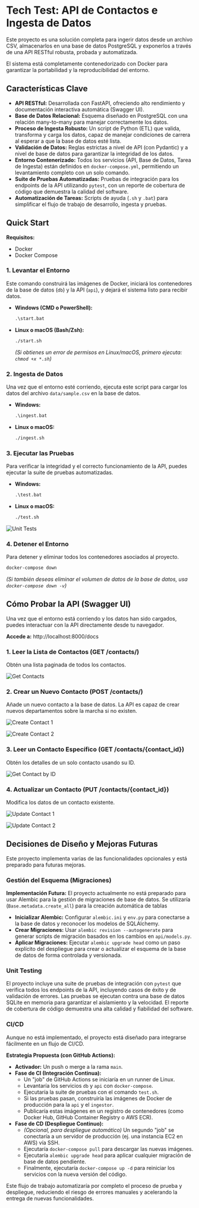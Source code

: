 # Tech Test: API de Contactos e Ingesta de Datos

Este proyecto es una solución completa para ingerir datos desde un archivo CSV, almacenarlos en una base de datos PostgreSQL y exponerlos a través de una API RESTful robusta, probada y automatizada.

El sistema está completamente contenedorizado con Docker para garantizar la portabilidad y la reproducibilidad del entorno.

## Características Clave

* **API RESTful:** Desarrollada con FastAPI, ofreciendo alto rendimiento y documentación interactiva automática (Swagger UI).
* **Base de Datos Relacional:** Esquema diseñado en PostgreSQL con una relación many-to-many para manejar correctamente los datos.
* **Proceso de Ingesta Robusto:** Un script de Python (ETL) que valida, transforma y carga los datos, capaz de manejar condiciones de carrera al esperar a que la base de datos esté lista.
* **Validación de Datos:** Reglas estrictas a nivel de API (con Pydantic) y a nivel de base de datos para garantizar la integridad de los datos.
* **Entorno Contenerizado:** Todos los servicios (API, Base de Datos, Tarea de Ingesta) están definidos en `docker-compose.yml`, permitiendo un levantamiento completo con un solo comando.
* **Suite de Pruebas Automatizadas:** Pruebas de integración para los endpoints de la API utilizando `pytest`, con un reporte de cobertura de código que demuestra la calidad del software.
* **Automatización de Tareas:** Scripts de ayuda (`.sh` y `.bat`) para simplificar el flujo de trabajo de desarrollo, ingesta y pruebas.

## Quick Start

**Requisitos:**
* Docker
* Docker Compose

### 1. Levantar el Entorno

Este comando construirá las imágenes de Docker, iniciará los contenedores de la base de datos (`db`) y la API (`api`), y dejará el sistema listo para recibir datos.

* **Windows (CMD o PowerShell):**
  ```cmd
  .\start.bat
  ```
* **Linux o macOS (Bash/Zsh):**
  ```bash
  ./start.sh
  ```
  *(Si obtienes un error de permisos en Linux/macOS, primero ejecuta: `chmod +x *.sh`)*

### 2. Ingesta de Datos

Una vez que el entorno esté corriendo, ejecuta este script para cargar los datos del archivo `data/sample.csv` en la base de datos.

* **Windows:**
  ```cmd
  .\ingest.bat
  ```
* **Linux o macOS:**
  ```bash
  ./ingest.sh
  ```

### 3. Ejecutar las Pruebas

Para verificar la integridad y el correcto funcionamiento de la API, puedes ejecutar la suite de pruebas automatizadas.

* **Windows:**
  ```cmd
  .\test.bat
  ```
* **Linux o macOS:**
  ```bash
  ./test.sh
  ```

![Unit Tests](./docs/images/05-unit-tests.PNG)

### 4. Detener el Entorno

Para detener y eliminar todos los contenedores asociados al proyecto.

```bash
docker-compose down
```
*(Si también deseas eliminar el volumen de datos de la base de datos, usa `docker-compose down -v`)*

## Cómo Probar la API (Swagger UI)

Una vez que el entorno está corriendo y los datos han sido cargados, puedes interactuar con la API directamente desde tu navegador.

**Accede a:** http://localhost:8000/docs

### 1. Leer la Lista de Contactos (GET /contacts/)

Obtén una lista paginada de todos los contactos.

![Get Contacts](./docs/images/01-get-contacts.PNG)

### 2. Crear un Nuevo Contacto (POST /contacts/)

Añade un nuevo contacto a la base de datos. La API es capaz de crear nuevos departamentos sobre la marcha si no existen.

![Create Contact 1](./docs/images/02-1-create-contact.PNG)

![Create Contact 2](./docs/images/02-2-create-contact.PNG)

### 3. Leer un Contacto Específico (GET /contacts/{contact_id})

Obtén los detalles de un solo contacto usando su ID.

![Get Contact by ID](./docs/images/03-get-contact-by-id.PNG)

### 4. Actualizar un Contacto (PUT /contacts/{contact_id})

Modifica los datos de un contacto existente.

![Update Contact 1](./docs/images/04-1-put-contact.PNG)

![Update Contact 2](./docs/images/04-2-put-contact.PNG)

## Decisiones de Diseño y Mejoras Futuras

Este proyecto implementa varias de las funcionalidades opcionales y está preparado para futuras mejoras.

### Gestión del Esquema (Migraciones)

**Implementación Futura:**
El proyecto actualmente no está preparado para usar Alembic para la gestión de migraciones de base de datos. Se utilizaría (`Base.metadata.create_all`) para la creación automática de tablas
* **Inicializar Alembic:** Configurar `alembic.ini` y `env.py` para conectarse a la base de datos y reconocer los modelos de SQLAlchemy.
* **Crear Migraciones:** Usar `alembic revision --autogenerate` para generar scripts de migración basados en los cambios en `api/models.py`.
* **Aplicar Migraciones:** Ejecutar `alembic upgrade head` como un paso explícito del despliegue para crear o actualizar el esquema de la base de datos de forma controlada y versionada.

### Unit Testing

El proyecto incluye una suite de pruebas de integración con `pytest` que verifica todos los endpoints de la API, incluyendo casos de éxito y de validación de errores. Las pruebas se ejecutan contra una base de datos SQLite en memoria para garantizar el aislamiento y la velocidad. El reporte de cobertura de código demuestra una alta calidad y fiabilidad del software.

### CI/CD

Aunque no está implementado, el proyecto está diseñado para integrarse fácilmente en un flujo de CI/CD.

**Estrategia Propuesta (con GitHub Actions):**

* **Activador:** Un push o merge a la rama `main`.
* **Fase de CI (Integración Continua):**
  * Un "job" de GitHub Actions se iniciaría en un runner de Linux.
  * Levantaría los servicios `db` y `api` con `docker-compose`.
  * Ejecutaría la suite de pruebas con el comando `test.sh`.
  * Si las pruebas pasan, construiría las imágenes de Docker de producción para la `api` y el `ingestor`.
  * Publicaría estas imágenes en un registro de contenedores (como Docker Hub, GitHub Container Registry o AWS ECR).
* **Fase de CD (Despliegue Continuo):**
  * *(Opcional, para despliegue automático)* Un segundo "job" se conectaría a un servidor de producción (ej. una instancia EC2 en AWS) vía SSH.
  * Ejecutaría `docker-compose pull` para descargar las nuevas imágenes.
  * Ejecutaría `alembic upgrade head` para aplicar cualquier migración de base de datos pendiente.
  * Finalmente, ejecutaría `docker-compose up -d` para reiniciar los servicios con la nueva versión del código.

Este flujo de trabajo automatizaría por completo el proceso de prueba y despliegue, reduciendo el riesgo de errores manuales y acelerando la entrega de nuevas funcionalidades.